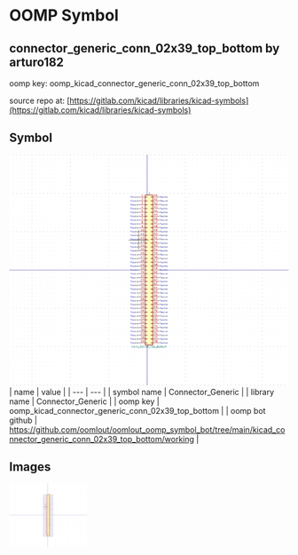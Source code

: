 # OOMP Symbol  
## connector_generic_conn_02x39_top_bottom  by arturo182  
  
oomp key: oomp_kicad_connector_generic_conn_02x39_top_bottom  
  
source repo at: [https://gitlab.com/kicad/libraries/kicad-symbols](https://gitlab.com/kicad/libraries/kicad-symbols)  
## Symbol  
  
[![working.png](working_600.png)](working.png)  
| name | value | 
| --- | --- | 
| symbol name | Connector_Generic | 
| library name | Connector_Generic | 
| oomp key | oomp_kicad_connector_generic_conn_02x39_top_bottom | 
| oomp bot github | https://github.com/oomlout/oomlout_oomp_symbol_bot/tree/main/kicad_connector_generic_conn_02x39_top_bottom/working | 
## Images  
  
[![working.png](working_140.png)](working.png)  
